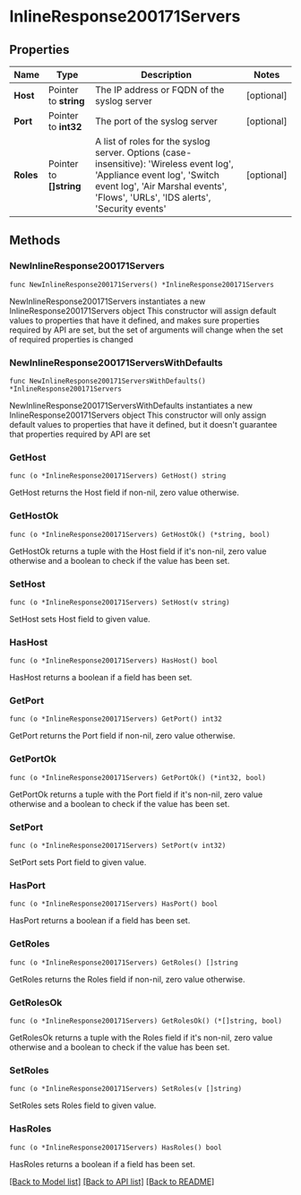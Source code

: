 # InlineResponse200171Servers

## Properties

Name | Type | Description | Notes
------------ | ------------- | ------------- | -------------
**Host** | Pointer to **string** | The IP address or FQDN of the syslog server | [optional] 
**Port** | Pointer to **int32** | The port of the syslog server | [optional] 
**Roles** | Pointer to **[]string** | A list of roles for the syslog server. Options (case-insensitive): &#39;Wireless event log&#39;, &#39;Appliance event log&#39;, &#39;Switch event log&#39;, &#39;Air Marshal events&#39;, &#39;Flows&#39;, &#39;URLs&#39;, &#39;IDS alerts&#39;, &#39;Security events&#39; | [optional] 

## Methods

### NewInlineResponse200171Servers

`func NewInlineResponse200171Servers() *InlineResponse200171Servers`

NewInlineResponse200171Servers instantiates a new InlineResponse200171Servers object
This constructor will assign default values to properties that have it defined,
and makes sure properties required by API are set, but the set of arguments
will change when the set of required properties is changed

### NewInlineResponse200171ServersWithDefaults

`func NewInlineResponse200171ServersWithDefaults() *InlineResponse200171Servers`

NewInlineResponse200171ServersWithDefaults instantiates a new InlineResponse200171Servers object
This constructor will only assign default values to properties that have it defined,
but it doesn't guarantee that properties required by API are set

### GetHost

`func (o *InlineResponse200171Servers) GetHost() string`

GetHost returns the Host field if non-nil, zero value otherwise.

### GetHostOk

`func (o *InlineResponse200171Servers) GetHostOk() (*string, bool)`

GetHostOk returns a tuple with the Host field if it's non-nil, zero value otherwise
and a boolean to check if the value has been set.

### SetHost

`func (o *InlineResponse200171Servers) SetHost(v string)`

SetHost sets Host field to given value.

### HasHost

`func (o *InlineResponse200171Servers) HasHost() bool`

HasHost returns a boolean if a field has been set.

### GetPort

`func (o *InlineResponse200171Servers) GetPort() int32`

GetPort returns the Port field if non-nil, zero value otherwise.

### GetPortOk

`func (o *InlineResponse200171Servers) GetPortOk() (*int32, bool)`

GetPortOk returns a tuple with the Port field if it's non-nil, zero value otherwise
and a boolean to check if the value has been set.

### SetPort

`func (o *InlineResponse200171Servers) SetPort(v int32)`

SetPort sets Port field to given value.

### HasPort

`func (o *InlineResponse200171Servers) HasPort() bool`

HasPort returns a boolean if a field has been set.

### GetRoles

`func (o *InlineResponse200171Servers) GetRoles() []string`

GetRoles returns the Roles field if non-nil, zero value otherwise.

### GetRolesOk

`func (o *InlineResponse200171Servers) GetRolesOk() (*[]string, bool)`

GetRolesOk returns a tuple with the Roles field if it's non-nil, zero value otherwise
and a boolean to check if the value has been set.

### SetRoles

`func (o *InlineResponse200171Servers) SetRoles(v []string)`

SetRoles sets Roles field to given value.

### HasRoles

`func (o *InlineResponse200171Servers) HasRoles() bool`

HasRoles returns a boolean if a field has been set.


[[Back to Model list]](../README.md#documentation-for-models) [[Back to API list]](../README.md#documentation-for-api-endpoints) [[Back to README]](../README.md)



